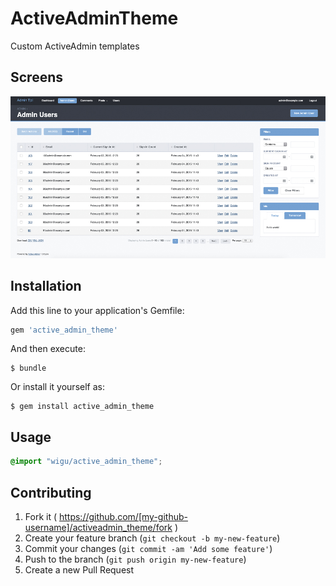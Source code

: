 # ActiveAdminTheme

Custom ActiveAdmin templates

## Screens

<a href="./img/wigu.png"><img src="./img/wigu.png"></a>

## Installation

Add this line to your application's Gemfile:

```ruby
gem 'active_admin_theme'
```

And then execute:

    $ bundle

Or install it yourself as:

    $ gem install active_admin_theme

## Usage

```css
@import "wigu/active_admin_theme";
```
  


## Contributing

1. Fork it ( https://github.com/[my-github-username]/activeadmin_theme/fork )
2. Create your feature branch (`git checkout -b my-new-feature`)
3. Commit your changes (`git commit -am 'Add some feature'`)
4. Push to the branch (`git push origin my-new-feature`)
5. Create a new Pull Request
